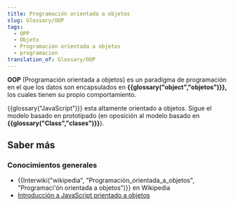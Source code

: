 ```yaml
---
title: Programación orientada a objetos
slug: Glossary/OOP
tags:
  - OPP
  - Objeto
  - Programación orientada a objetos
  - programacion
translation_of: Glossary/OOP
---
```

**OOP** (Programación orientada a objetos) es un paradigma de programación en el que los datos son encapsulados en **{{glossary("object","objetos")}},** los cuales tienen su propio comportamiento.

{{glossary("JavaScript")}} esta altamente orientado a objetos. Sigue el modelo basado en prototipado (en oposición al modelo basado en **{{glossary("Class","clases")}}**).

## Saber más

### Conocimientos generales

- {{Interwiki("wikipedia", "Programación_orientada_a_objetos", "Programaci'ón orientada a objetos")}} en Wikipedia
- [Introducción a JavaScript prientado a objetos](/es/docs/Learn/JavaScript/Objects)
